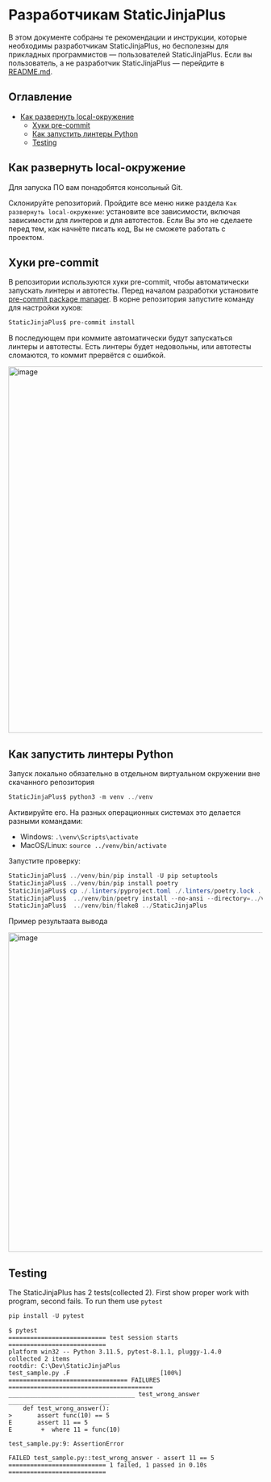 # Разработчикам StaticJinjaPlus

В этом документе собраны те рекомендации и инструкции, которые необходимы разработчикам StaticJinjaPlus, но бесполезны для прикладных программистов — пользователей StaticJinjaPlus. Если вы пользователь, а не разработчик StaticJinjaPlus — перейдите в [README.md](https://github.com/MrDave/StaticJinjaPlus/blob/main/README.md).

## Оглавление

- [Как развернуть local-окружение](#Как-развернуть-local-окружение)
   - [Хуки pre-commit](#Хуки-pre-commit)
   - [Как запустить линтеры Python](#Как-запустить-линтеры-Python)
   - [Testing](#Testing)



## Как развернуть local-окружение

Для запуска ПО вам понадобятся консольный Git.

Склонируйте репозиторий. Пройдите все меню ниже раздела `Как развернуть local-окружение`: установите все зависимости, включая зависимости для линтеров и для автотестов. Если Вы это не сделаете перед тем, как начнёте писать код, Вы не сможете работать с проектом.



## Хуки pre-commit

В репозитории используются хуки pre-commit, чтобы автоматически запускать линтеры и автотесты. Перед началом разработки установите [pre-commit package manager](https://pre-commit.com).
В корне репозитория запустите команду для настройки хуков:

```PowerShell
StaticJinjaPlus$ pre-commit install
```

В последующем при коммите автоматически будут запускаться линтеры и автотесты. Есть линтеры будет недовольны, или автотесты сломаются, то коммит прервётся с ошибкой.

<img width="725" alt="image" src="https://github.com/SGKespace/StaticJinjaPlus/assets/55636018/9ce1b85c-fd69-45dd-9846-77c0fc2b3d22">




## Как запустить линтеры Python
Запуск локально обязательно в отдельном виртуальном окружении вне скачанного репозитория

```PowerShell
StaticJinjaPlus$ python3 -m venv ../venv
```
  
Активируйте его. На разных операционных системах это делается разными командами:

- Windows: `.\venv\Scripts\activate`
- MacOS/Linux: `source ../venv/bin/activate`

Запустите проверку:

```PowerShell
StaticJinjaPlus$ ../venv/bin/pip install -U pip setuptools
StaticJinjaPlus$ ../venv/bin/pip install poetry
StaticJinjaPlus$ cp ./.linters/pyproject.toml ./.linters/poetry.lock ../venv/bin
StaticJinjaPlus$  ../venv/bin/poetry install --no-ansi --directory=../venv/bin
StaticJinjaPlus$  ../venv/bin/flake8 ../StaticJinjaPlus
```

Пример результаата вывода

<img width="632" alt="image" src="https://github.com/SGKespace/StaticJinjaPlus/assets/55636018/d652d97e-5265-4735-8730-5b9c83f1c24d">




## Testing

The StaticJinjaPlus has 2 tests(collected 2). First show proper work with program, second fails. To run them use `pytest`

```PowerShell
pip install -U pytest
```

```shell
$ pytest
=========================== test session starts ===========================
platform win32 -- Python 3.11.5, pytest-8.1.1, pluggy-1.4.0
collected 2 items
rootdir: C:\Dev\StaticJinjaPlus
test_sample.py .F                         [100%]
================================= FAILURES ========================================
___________________________________ test_wrong_answer ____________________________
    def test_wrong_answer():
>       assert func(10) == 5
E       assert 11 == 5
E        +  where 11 = func(10)

test_sample.py:9: AssertionError

FAILED test_sample.py::test_wrong_answer - assert 11 == 5
=========================== 1 failed, 1 passed in 0.10s ===========================
```
